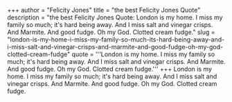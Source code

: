+++
author = "Felicity Jones"
title = "the best Felicity Jones Quote"
description = "the best Felicity Jones Quote: London is my home. I miss my family so much; it's hard being away. And I miss salt and vinegar crisps. And Marmite. And good fudge. Oh my God. Clotted cream fudge."
slug = "london-is-my-home-i-miss-my-family-so-much-its-hard-being-away-and-i-miss-salt-and-vinegar-crisps-and-marmite-and-good-fudge-oh-my-god-clotted-cream-fudge"
quote = '''London is my home. I miss my family so much; it's hard being away. And I miss salt and vinegar crisps. And Marmite. And good fudge. Oh my God. Clotted cream fudge.'''
+++
London is my home. I miss my family so much; it's hard being away. And I miss salt and vinegar crisps. And Marmite. And good fudge. Oh my God. Clotted cream fudge.
